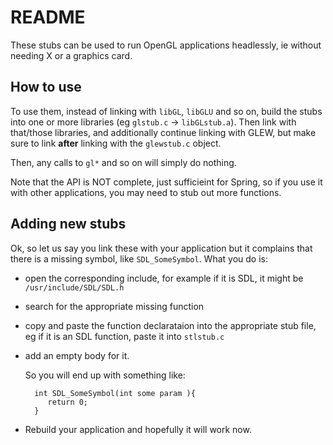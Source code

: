 # README

These stubs can be used to run OpenGL applications headlessly, ie without
needing X or a graphics card.


## How to use

To use them, instead of linking with `libGL`, `libGLU` and so on,
build the stubs into one or more libraries (eg `glstub.c` -> `libGLstub.a`).
Then link with that/those libraries, and additionally continue linking
with GLEW, but make sure to link __after__ linking with the `glewstub.c` object.

Then, any calls to `gl*` and so on will simply do nothing.

Note that the API is NOT complete, just sufficieint for Spring,
so if you use it with other applications, you may need to stub out
more functions.


## Adding new stubs

Ok, so let us say you link these with your application but it complains that
there is a missing symbol, like `SDL_SomeSymbol`.
What you do is:

* open the corresponding include, for example if it is SDL,
	it might be `/usr/include/SDL/SDL.h`
* search for the appropriate missing function
* copy and paste the function declarataion into the appropriate stub file,
	eg if it is an SDL function, paste it into `stlstub.c`
* add an empty body for it.

	So you will end up with something like:

		int SDL_SomeSymbol(int some param ){
		   return 0;
		}

* Rebuild your application and hopefully it will work now.

